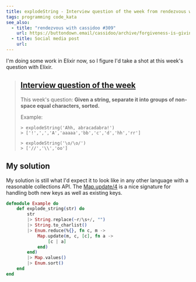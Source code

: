 ```yaml
---
title: explodeString - Interview question of the week from rendezvous with cassidoo
tags: programming code_kata
see_also:
  - title: "rendezvous with cassidoo #309"
    url: https://buttondown.email/cassidoo/archive/forgiveness-is-giving-up-the-hope-that-the-past/
  - title: Social media post
    url:
---
```


I'm doing some work in Elixir now, so I figure I'd take a shot at this week's question with Elixir.

[iterator]: https://en.wikipedia.org/wiki/Iterator_pattern

> ## [Interview question of the week](https://buttondown.email/cassidoo/archive/forgiveness-is-giving-up-the-hope-that-the-past/)
>
> This week's question:
> **Given a string, separate it into groups of non-space equal characters, sorted.**
>
> Example:
>
> ```
> > explodeString('Ahh, abracadabra!')
> > ['!',',','A','aaaaa','bb','c','d','hh','rr']
>
> > explodeString('\o/\o/')
> > ['//','\\','oo']
> ```

## My solution

My solution is still what I'd expect it to look like in any other language with a reasonable collections API. The [Map.update/4](https://hexdocs.pm/elixir/1.6.1/Map.html#update/4) is a nice signature for handling both new keys as well as existing keys.

```elixir
defmodule Example do
    def explode_string(str) do
        str
        |> String.replace(~r/\s+/, "")
        |> String.to_charlist()
        |> Enum.reduce(%{}, fn c, m ->
            Map.update(m, c, [c], fn a ->
                [c | a]
            end)
        end)
        |> Map.values()
        |> Enum.sort()
    end
end
```

